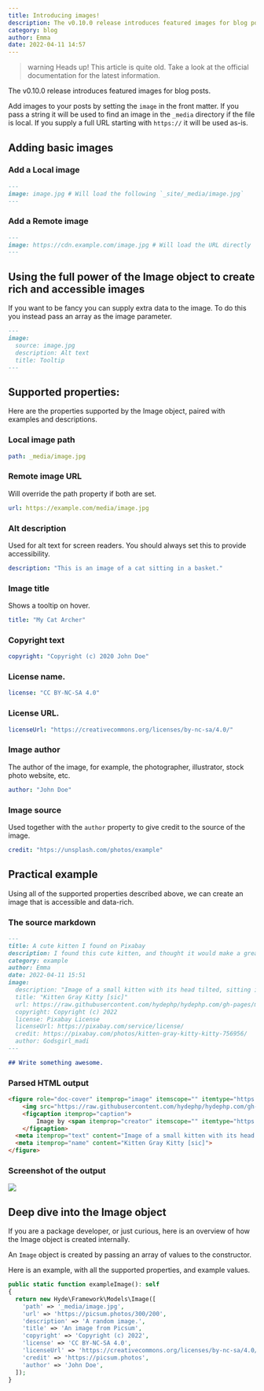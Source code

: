 ```yaml
---
title: Introducing images!
description: The v0.10.0 release introduces featured images for blog posts.
category: blog
author: Emma
date: 2022-04-11 14:57
---
```


>warning Heads up! This article is quite old. Take a look at the official documentation for the latest information.

The v0.10.0 release introduces featured images for blog posts.

Add images to your posts by setting the `image` in the front matter. If you pass a string it will be used to find an image in the `_media` directory if the file is local. If you supply a full URL starting with `https://` it will be used as-is.

## Adding basic images
### Add a Local image
```markdown
---
image: image.jpg # Will load the following `_site/_media/image.jpg` 
---
```

### Add a Remote image
```markdown
---
image: https://cdn.example.com/image.jpg # Will load the URL directly
---
```

## Using the full power of the Image object to create rich and accessible images
If you want to be fancy you can supply extra data to the image. To do this you instead pass an array as the image parameter.

```markdown
---
image:
  source: image.jpg
  description: Alt text
  title: Tooltip
---

```

## Supported properties:

Here are the properties supported by the Image object, paired with examples and descriptions.

### Local image path
```yaml
path: _media/image.jpg
```

### Remote image URL

Will override the path property if both are set.
```yaml
url: https://example.com/media/image.jpg
```

### Alt description

Used for alt text for screen readers. You should always set this to provide accessibility.

```yaml
description: "This is an image of a cat sitting in a basket."
```

### Image title
Shows a tooltip on hover.
```yaml
title: "My Cat Archer"
```

### Copyright text
```yaml
copyright: "Copyright (c) 2020 John Doe"
```

### License name.
```yaml
license: "CC BY-NC-SA 4.0"
```

### License URL.
```yaml
licenseUrl: "https://creativecommons.org/licenses/by-nc-sa/4.0/"
```

### Image author
The author of the image, for example, the photographer, illustrator, stock photo website, etc.
```yaml
author: "John Doe"
```

### Image source
Used together with the `author` property to give credit to the source of the image.

```yaml
credit: "htps://unsplash.com/photos/example"
```

## Practical example
Using all of the supported properties described above, we can create an image that is accessible and data-rich.

### The source markdown
```markdown
---
title: A cute kitten I found on Pixabay
description: I found this cute kitten, and thought it would make a great example for featured images in posts!
category: example
author: Emma
date: 2022-04-11 15:51
image:
  description: "Image of a small kitten with its head tilted, sitting in a basket weaved from nature material."
  title: "Kitten Gray Kitty [sic]"
  url: https://raw.githubusercontent.com/hydephp/hydephp.com/gh-pages/media/kitten-756956_640-min.jpg
  copyright: Copyright (c) 2022
  license: Pixabay License
  licenseUrl: https://pixabay.com/service/license/
  credit: https://pixabay.com/photos/kitten-gray-kitty-kitty-756956/
  author: Godsgirl_madi
---

## Write something awesome.
```

### Parsed HTML output
```html
<figure role="doc-cover" itemprop="image" itemscope="" itemtype="https://schema.org/ImageObject"> 
    <img src="https://raw.githubusercontent.com/hydephp/hydephp.com/gh-pages/media/kitten-756956_640-min.jpg" alt="Image of a small kitten with its head tilted, sitting in a basket weaved from nature material." title="Kitten Gray Kitty [sic]" itemprop="image" class="mb-0"> 
    <figcaption itemprop="caption"> 
        Image by <span itemprop="creator" itemscope="" itemtype="https://schema.org/Person"><a href="https://pixabay.com/photos/kitten-gray-kitty-kitty-756956/" rel="author noopener" itemprop="url"><span itemprop="name">Godsgirl_madi</span></a></span>. <span itemprop="copyrightNotice">Copyright (c) 2022</span>. License by <a href="https://pixabay.com/service/license/" rel="license nofollow noopener" itemprop="license">Pixabay License</a> 
    </figcaption> 
  <meta itemprop="text" content="Image of a small kitten with its head tilted, sitting in a basket weaved from nature material."> 
  <meta itemprop="name" content="Kitten Gray Kitty [sic]"> 
</figure>
```

### Screenshot of the output
![](https://raw.githubusercontent.com/hydephp/hydephp.com/gh-pages/media/post-with-kitten-image.jpg)

## Deep dive into the Image object
If you are a package developer, or just curious, here is an overview of how the Image object is created internally.

An `Image` object is created by passing an array of values to the constructor.

Here is an example, with all the supported properties, and example values.

```php
public static function exampleImage(): self
{
  return new Hyde\Framework\Models\Image([
    'path' => '_media/image.jpg',
    'url' => 'https://picsum.photos/300/200',
    'description' => 'A random image.',
    'title' => 'An image from Picsum',
    'copyright' => 'Copyright (c) 2022',
    'license' => 'CC BY-NC-SA 4.0',
    'licenseUrl' => 'https://creativecommons.org/licenses/by-nc-sa/4.0/',
    'credit' => 'https://picsum.photos',
    'author' => 'John Doe',
  ]);
}
